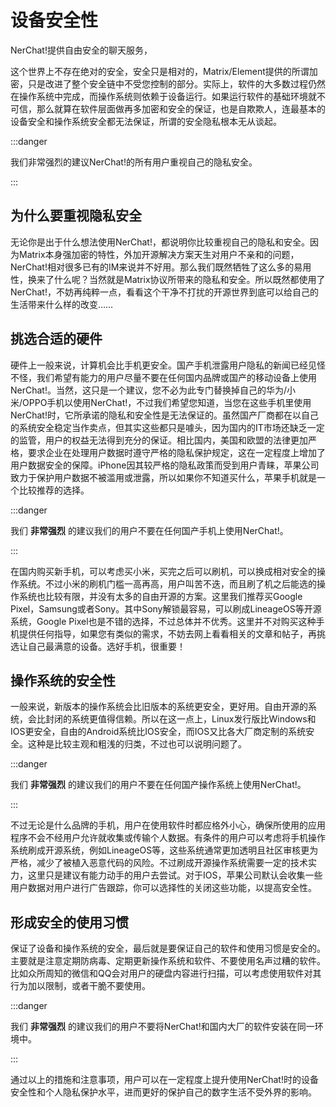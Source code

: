 # 设备安全性

NerChat!提供自由安全的聊天服务，

这个世界上不存在绝对的安全，安全只是相对的，Matrix/Element提供的所谓加密，只是改进了整个安全链中不受您控制的部分。实际上，软件的大多数过程仍然在操作系统中完成，而操作系统则依赖于设备运行。如果运行软件的基础环境就不可信，那么就算在软件层面做再多加密和安全的保证，也是自欺欺人，连最基本的设备安全和操作系统安全都无法保证，所谓的安全隐私根本无从谈起。

:::danger

我们非常强烈的建议NerChat!的所有用户重视自己的隐私安全。

:::

## 为什么要重视隐私安全

无论你是出于什么想法使用NerChat!，都说明你比较重视自己的隐私和安全。因为Matrix本身强加密的特性，外加开源解决方案天生对用户不亲和的问题，NerChat!相对很多已有的IM来说并不好用。那么我们既然牺牲了这么多的易用性，换来了什么呢？当然就是Matrix协议所带来的隐私和安全。所以既然都使用了NerChat!，不妨再纯粹一点，看看这个干净不打扰的开源世界到底可以给自己的生活带来什么样的改变……

## 挑选合适的硬件

硬件上一般来说，计算机会比手机更安全。国产手机泄露用户隐私的新闻已经见怪不怪，我们希望有能力的用户尽量不要在任何国内品牌或国产的移动设备上使用NerChat!。当然，这只是一个建议，您不必为此专门替换掉自己的华为/小米/OPPO手机以使用NerChat!，不过我们希望您知道，当您在这些手机里使用NerChat!时，它所承诺的隐私和安全性是无法保证的。虽然国产厂商都在以自己的系统安全稳定当作卖点，但其实这些都只是噱头，因为国内的IT市场还缺乏一定的监管，用户的权益无法得到充分的保证。相比国内，美国和欧盟的法律更加严格，要求企业在处理用户数据时遵守严格的隐私保护规定，这在一定程度上增加了用户数据安全的保障。iPhone因其较严格的隐私政策而受到用户青睐，苹果公司致力于保护用户数据不被滥用或泄露，所以如果你不知道买什么，苹果手机就是一个比较推荐的选择。

:::danger

我们 **非常强烈** 的建议我们的用户不要在任何国产手机上使用NerChat!。

:::

在国内购买新手机，可以考虑买小米，买完之后可以刷机，可以换成相对安全的操作系统。不过小米的刷机门槛一高再高，用户叫苦不迭，而且刷了机之后能选的操作系统也比较有限，并没有太多的自由开源的方案。这里我们推荐买Google Pixel，Samsung或者Sony。其中Sony解锁最容易，可以刷成LineageOS等开源系统，Google Pixel也是不错的选择，不过总体并不优秀。这里并不对购买这种手机提供任何指导，如果您有类似的需求，不妨去网上看看相关的文章和帖子，再挑选让自己最满意的设备。选好手机，很重要！

## 操作系统的安全性

一般来说，新版本的操作系统会比旧版本的系统更安全，更好用。自由开源的系统，会比封闭的系统更值得信赖。所以在这一点上，Linux发行版比Windows和IOS更安全，自由的Android系统比IOS安全，而IOS又比各大厂商定制的系统安全。这种是比较主观和粗浅的归类，不过也可以说明问题了。

:::danger

我们 **非常强烈** 的建议我们的用户不要在任何国产操作系统上使用NerChat!。

:::

不过无论是什么品牌的手机，用户在使用软件时都应格外小心，确保所使用的应用程序不会不经用户允许就收集或传输个人数据。有条件的用户可以考虑将手机操作系统刷成开源系统，例如LineageOS等，这些系统通常更加透明且社区审核更为严格，减少了被植入恶意代码的风险。不过刷成开源操作系统需要一定的技术实力，这里只是建议有能力动手的用户去尝试。对于IOS，苹果公司默认会收集一些用户数据对用户进行广告跟踪，你可以选择性的关闭这些功能，以提高安全性。

## 形成安全的使用习惯

保证了设备和操作系统的安全，最后就是要保证自己的软件和使用习惯是安全的。主要就是注意定期防病毒、定期更新操作系统和软件、不要使用名声过糟的软件。比如众所周知的微信和QQ会对用户的硬盘内容进行扫描，可以考虑使用软件对其行为加以限制，或者干脆不要使用。

:::danger

我们 **非常强烈** 的建议我们的用户不要将NerChat!和国内大厂的软件安装在同一环境中。

:::

通过以上的措施和注意事项，用户可以在一定程度上提升使用NerChat!时的设备安全性和个人隐私保护水平，进而更好的保护自己的数字生活不受外界的影响。